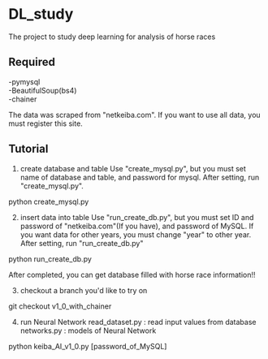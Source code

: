 # DL_study
The project to study deep learning for analysis of horse races 

## Required
-pymysql<br>-BeautifulSoup(bs4)
<br>-chainer

The data was scraped from "netkeiba.com". If you want to use all data, you must register this site.

## Tutorial
1) create database and table
Use "create_mysql.py", but you must set name of database and table, and password for mysql.
After setting, run "create_mysql.py".

python create_mysql.py

2) insert data into table 
Use "run_create_db.py", but you must set ID and password of "netkeiba.com"(If you have), and password of MySQL.
If you want data for other years, you must change "year" to other year.
After setting, run "run_create_db.py"

python run_create_db.py

  After completed, you can get database filled with horse race information!!


3) checkout a branch you'd like to try on

git checkout v1_0_with_chainer

4) run Neural Network
read_dataset.py : read input values from database
<br>networks.py : models of Neural Network

python keiba_AI_v1_0.py [password_of_MySQL]



